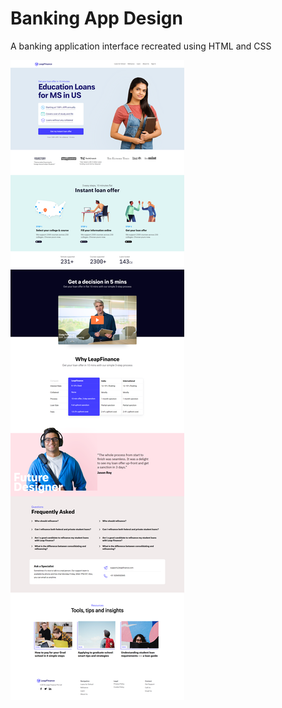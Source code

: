 # Banking App Design
A banking application interface recreated using HTML and CSS


![Preview](banking-app.png)
